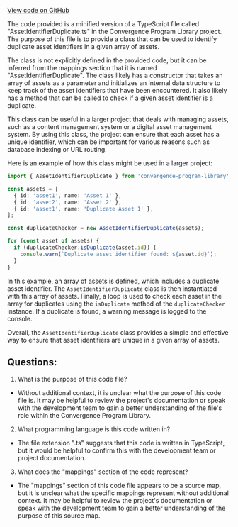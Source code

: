 [View code on GitHub](https://github.com/convergence-rfq/convergence-program-library/psyoptions-american-instrument/js/generated/types/AssetIdentifierDuplicate.js.map)

The code provided is a minified version of a TypeScript file called "AssetIdentifierDuplicate.ts" in the Convergence Program Library project. The purpose of this file is to provide a class that can be used to identify duplicate asset identifiers in a given array of assets.

The class is not explicitly defined in the provided code, but it can be inferred from the mappings section that it is named "AssetIdentifierDuplicate". The class likely has a constructor that takes an array of assets as a parameter and initializes an internal data structure to keep track of the asset identifiers that have been encountered. It also likely has a method that can be called to check if a given asset identifier is a duplicate.

This class can be useful in a larger project that deals with managing assets, such as a content management system or a digital asset management system. By using this class, the project can ensure that each asset has a unique identifier, which can be important for various reasons such as database indexing or URL routing.

Here is an example of how this class might be used in a larger project:

```typescript
import { AssetIdentifierDuplicate } from 'convergence-program-library';

const assets = [
  { id: 'asset1', name: 'Asset 1' },
  { id: 'asset2', name: 'Asset 2' },
  { id: 'asset1', name: 'Duplicate Asset 1' },
];

const duplicateChecker = new AssetIdentifierDuplicate(assets);

for (const asset of assets) {
  if (duplicateChecker.isDuplicate(asset.id)) {
    console.warn(`Duplicate asset identifier found: ${asset.id}`);
  }
}
```

In this example, an array of assets is defined, which includes a duplicate asset identifier. The `AssetIdentifierDuplicate` class is then instantiated with this array of assets. Finally, a loop is used to check each asset in the array for duplicates using the `isDuplicate` method of the `duplicateChecker` instance. If a duplicate is found, a warning message is logged to the console.

Overall, the `AssetIdentifierDuplicate` class provides a simple and effective way to ensure that asset identifiers are unique in a given array of assets.
## Questions: 
 1. What is the purpose of this code file?
- Without additional context, it is unclear what the purpose of this code file is. It may be helpful to review the project's documentation or speak with the development team to gain a better understanding of the file's role within the Convergence Program Library.

2. What programming language is this code written in?
- The file extension ".ts" suggests that this code is written in TypeScript, but it would be helpful to confirm this with the development team or project documentation.

3. What does the "mappings" section of the code represent?
- The "mappings" section of this code file appears to be a source map, but it is unclear what the specific mappings represent without additional context. It may be helpful to review the project's documentation or speak with the development team to gain a better understanding of the purpose of this source map.